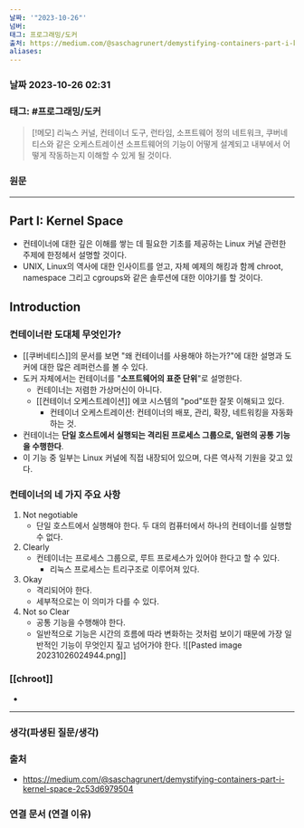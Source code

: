 ```yaml
---
날짜: '"2023-10-26"'
넘버: 
태그: 프로그래밍/도커
출처: https://medium.com/@saschagrunert/demystifying-containers-part-i-kernel-space-2c53d6979504
aliases:
---
```

### 날짜  2023-10-26 02:31

### 태그: #프로그래밍/도커 

>[!메모]
> 리눅스 커널, 컨테이너 도구, 런타임, 소프트웨어 정의 네트워크, 쿠버네티스와 같은 오케스트레이션 소프트웨어의 기능이 어떻게 설계되고 내부에서 어떻게 작동하는지 이해할 수 있게 될 것이다.

### 원문
---
## Part I: Kernel Space
- 컨테이너에 대한 깊은 이해를 쌓는 데 필요한 기초를 제공하는 Linux 커널 관련한 주제에 한정헤서 설명할 것이다.
- UNIX, Linux의 역사에 대한 인사이트를 얻고, 자체 예제의 해킹과 함께 chroot, namespace 그리고 cgroups와 같은 솔루션에 대한 이야기를 할 것이다.

## Introduction
### 컨테이너란 도대체 무엇인가?
- [[쿠버네티스]]의 문서를 보면 "왜 컨테이너를 사용해야 하는가?"에 대한 설명과 도커에 대한 많은 레퍼런스를 볼 수 있다.
- 도커 자체에서는 컨테이너를 "**소프트웨어의 표준 단위**"로 설명한다.
	- 컨테이너는 저렴한 가상머신이 아니다.
	- [[컨테이너 오케스트레이션]] 에코 시스템의 "pod"또한 잘못 이해되고 있다.
		- 컨테이너 오케스트레이션: 컨테이너의 배포, 관리, 확장, 네트워킹을 자동화하는 것.
- 컨테이너는 **단일 호스트에서 실행되는 격리된 프로세스 그룹으로, 일련의 공통 기능을 수행한다**.
- 이 기능 중 일부는 Linux 커널에 직접 내장되어 있으며, 다른 역사적 기원을 갖고 있다.
### 컨테이너의 네 가지 주요 사항
1. Not negotiable
	- 단일 호스트에서 실행해야 한다. 두 대의 컴퓨터에서 하나의 컨테이너를 실행할 수 없다.
2. Clearly
	- 컨테이너는 프로세스 그룹으로, 루트 프로세스가 있어야 한다고 할 수 있다.
		- 리눅스 프로세스는 트리구조로 이루어져 있다.
3. Okay
	- 격리되어야 한다.
	- 세부적으로는 이 의미가 다를 수 있다.
4. Not so Clear
	- 공통 기능을 수행해야 한다.
	- 일반적으로 기능은 시간의 흐름에 따라 변화하는 것처럼 보이기 때문에 가장 일반적인 기능이 무엇인지 짚고 넘어가야 한다.
![[Pasted image 20231026024944.png]]
### [[chroot]]
- 

---
### 생각(파생된 질문/생각)

### 출처
- https://medium.com/@saschagrunert/demystifying-containers-part-i-kernel-space-2c53d6979504

### 연결 문서 (연결 이유)
